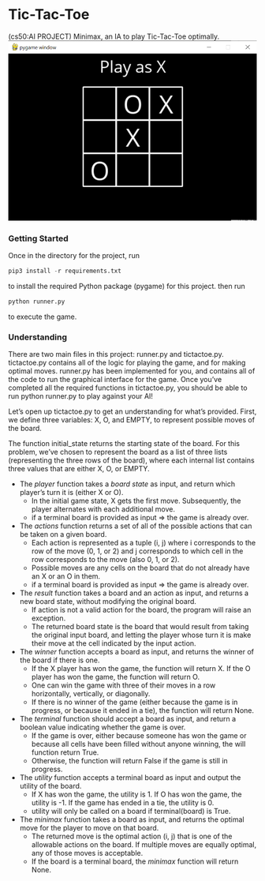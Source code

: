 # Tic-Tac-Toe
(cs50:AI PROJECT)
Minimax, an IA to play Tic-Tac-Toe optimally.
![Example](game.png)

### Getting Started

Once in the directory for the project, run
```python
pip3 install -r requirements.txt
```
to install the required Python package (pygame) for this project.
then run
```python
python runner.py
```
to execute the game.
### Understanding

There are two main files in this project: runner.py and tictactoe.py. tictactoe.py contains all of the logic for playing the game, and for making optimal moves. runner.py has been implemented for you, and contains all of the code to run the graphical interface for the game. Once you’ve completed all the required functions in tictactoe.py, you should be able to run python runner.py to play against your AI!

Let’s open up tictactoe.py to get an understanding for what’s provided. First, we define three variables: X, O, and EMPTY, to represent possible moves of the board.

The function initial_state returns the starting state of the board. For this problem, we’ve chosen to represent the board as a list of three lists (representing the three rows of the board), where each internal list contains three values that are either X, O, or EMPTY.

* The *player* function takes a *board state* as input, and return which player’s turn it is (either X or O).
  * In the initial game state, X gets the first move. Subsequently, the player alternates with each additional move.
  * if a terminal board is provided as input => the game is already over.
* The *actions* function returns a set of all of the possible actions that can be taken on a given board.
  * Each action is represented as a tuple (i, j) where i corresponds to the row of the move (0, 1, or 2) and j corresponds to which cell in the row corresponds to the move (also 0, 1, or 2).
  * Possible moves are any cells on the board that do not already have an X or an O in them.
  * if a terminal board is provided as input => the game is already over.
* The *result* function takes a board and an action as input, and returns a new board state, without modifying the original board.
  * If action is not a valid action for the board, the program will raise an exception.
  * The returned board state is the board that would result from taking the original input board, and letting the player whose turn it is make their move at the cell indicated by the input action.
* The  *winner* function accepts a board as input, and returns the winner of the board if there is one.
  * If the X player has won the game, the function will return X. If the O player has won the game, the function will return O.
  * One can win the game with three of their moves in a row horizontally, vertically, or diagonally.
  * If there is no winner of the game (either because the game is in progress, or because it ended in a tie), the function will return None.
* The *terminal* function should accept a board as input, and return a boolean value indicating whether the game is over.
  * If the game is over, either because someone has won the game or because all cells have been filled without anyone winning, the will function return True.
  * Otherwise, the function will return False if the game is still in progress.
* The *utility* function accepts a terminal board as input and output the utility of the board.
  * If X has won the game, the utility is 1. If O has won the game, the utility is -1. If the game has ended in a tie, the utility is 0.
  * utility will only be called on a board if terminal(board) is True.
* The *minimax* function takes a board as input, and returns the optimal move for the player to move on that board.
  * The returned move is the optimal action (i, j) that is one of the allowable actions on the board. If multiple moves are equally optimal, any of those moves is acceptable.
  * If the board is a terminal board, the *minimax* function will return None.
  
  
